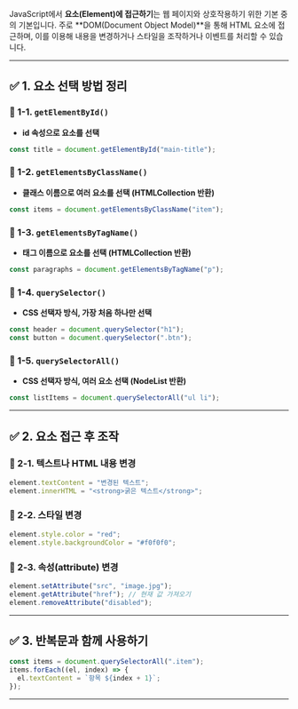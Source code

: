 JavaScript에서 **요소(Element)에 접근하기**는 웹 페이지와 상호작용하기 위한 기본 중의 기본입니다. 주로 \*\*DOM(Document Object Model)\*\*을 통해 HTML 요소에 접근하며, 이를 이용해 내용을 변경하거나 스타일을 조작하거나 이벤트를 처리할 수 있습니다.

---

## ✅ 1. 요소 선택 방법 정리

### 📌 1-1. `getElementById()`

* **id 속성으로 요소를 선택**

```js
const title = document.getElementById("main-title");
```

### 📌 1-2. `getElementsByClassName()`

* **클래스 이름으로 여러 요소를 선택 (HTMLCollection 반환)**

```js
const items = document.getElementsByClassName("item");
```

### 📌 1-3. `getElementsByTagName()`

* **태그 이름으로 요소를 선택 (HTMLCollection 반환)**

```js
const paragraphs = document.getElementsByTagName("p");
```

### 📌 1-4. `querySelector()`

* **CSS 선택자 방식, 가장 처음 하나만 선택**

```js
const header = document.querySelector("h1");
const button = document.querySelector(".btn");
```

### 📌 1-5. `querySelectorAll()`

* **CSS 선택자 방식, 여러 요소 선택 (NodeList 반환)**

```js
const listItems = document.querySelectorAll("ul li");
```

---

## ✅ 2. 요소 접근 후 조작

### 📌 2-1. 텍스트나 HTML 내용 변경

```js
element.textContent = "변경된 텍스트";
element.innerHTML = "<strong>굵은 텍스트</strong>";
```

### 📌 2-2. 스타일 변경

```js
element.style.color = "red";
element.style.backgroundColor = "#f0f0f0";
```

### 📌 2-3. 속성(attribute) 변경

```js
element.setAttribute("src", "image.jpg");
element.getAttribute("href"); // 현재 값 가져오기
element.removeAttribute("disabled");
```

---

## ✅ 3. 반복문과 함께 사용하기

```js
const items = document.querySelectorAll(".item");
items.forEach((el, index) => {
  el.textContent = `항목 ${index + 1}`;
});
```

---
